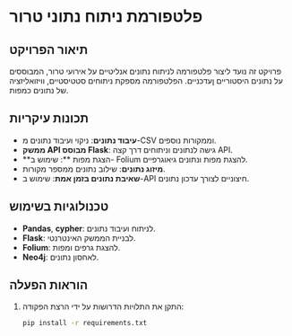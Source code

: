 # פלטפורמת ניתוח נתוני טרור

## תיאור הפרויקט
פרויקט זה נועד ליצור פלטפורמה לניתוח נתונים אנליטיים על אירועי טרור, המבוססים על נתונים היסטוריים ןעדכניים. הפלטפורמה מספקת ניתוחים סטטיסטיים, וויזואליזציה של נתונים כמפות.

## תכונות עיקריות
- **עיבוד נתונים**: ניקוי ועיבוד נתונים מ-CSV וממקורות נוספים.
- **ממשק API מבוסס Flask**: גישה לנתונים וניתוחים דרך קצה API.
- **הצגת מפות **: שימוש ב- Folium להצגת מפות ונתונים גיאוגרפיים.
- **מיזוג נתונים**: שילוב נתונים ממספר מקורות.
- **שאיבת נתונים בזמן אמת**: שימוש ב-API חיצוניים לצורך עדכון נתונים.

## טכנולוגיות בשימוש
- **Pandas**, **cypher**: לניתוח ועיבוד נתונים.
- **Flask**: לבניית הממשק האינטרנטי.
- **Folium**: להצגת גרפים ומפות.
- **Neo4j**: לאחסון נתונים.

## הוראות הפעלה
1. התקן את התלויות הדרושות על ידי הרצת הפקודה:
   ```bash
   pip install -r requirements.txt
